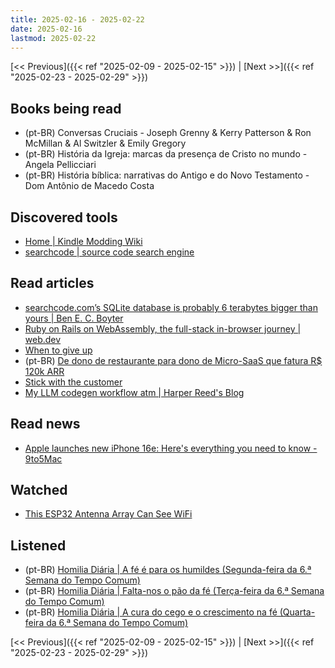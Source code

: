 ```yaml
---
title: 2025-02-16 - 2025-02-22
date: 2025-02-16
lastmod: 2025-02-22
---
```


[<< Previous]({{< ref "2025-02-09 - 2025-02-15" >}}) | [Next >>]({{< ref "2025-02-23 - 2025-02-29" >}})

## Books being read
- (pt-BR) Conversas Cruciais - Joseph Grenny & Kerry Patterson & Ron McMillan &
  Al Switzler & Emily Gregory
- (pt-BR) História da Igreja: marcas da presença de Cristo no mundo - Angela
  Pellicciari
- (pt-BR) História bíblica: narrativas do Antigo e do Novo Testamento - Dom
  Antônio de Macedo Costa

## Discovered tools
- [Home | Kindle Modding Wiki](https://kindlemodding.org)
- [searchcode | source code search engine](https://searchcode.com)

## Read articles
- [searchcode.com’s SQLite database is probably 6 terabytes bigger than yours | Ben E. C. Boyter](https://boyter.org/posts/searchcode-bigger-sqlite-than-you)
- [Ruby on Rails on WebAssembly, the full-stack in-browser journey | web.dev](https://web.dev/blog/ruby-on-rails-on-webassembly)
- [When to give up](https://world.hey.com/dhh/when-to-give-up-1dd951f9)
- (pt-BR) [De dono de restaurante para dono de Micro-SaaS que fatura R$ 120k ARR](https://microsaas.substack.com/p/de-dono-de-restaurante-para-dono)
- [Stick with the customer](https://world.hey.com/dhh/stick-with-the-customer-4942402f)
- [My LLM codegen workflow atm | Harper Reed's Blog](https://harper.blog/2025/02/16/my-llm-codegen-workflow-atm)

## Read news
- [Apple launches new iPhone 16e: Here's everything you need to know - 9to5Mac](https://9to5mac.com/2025/02/19/apple-unveils-new-iphone-16e-heres-everything-you-need-to-know)

## Watched
- [This ESP32 Antenna Array Can See WiFi](https://www.youtube.com/watch?v=sXwDrcd1t-E)

## Listened
- (pt-BR) [Homilia Diária | A fé é para os humildes (Segunda-feira da 6.ª Semana do Tempo Comum)](https://www.youtube.com/watch?v=u14yheOurGU)
- (pt-BR) [Homilia Diária | Falta-nos o pão da fé (Terça-feira da 6.ª Semana do Tempo Comum)](https://www.youtube.com/watch?v=yadKOIIT07k)
- (pt-BR) [Homilia Diária | A cura do cego e o crescimento na fé (Quarta-feira da 6.ª Semana do Tempo Comum)](https://www.youtube.com/watch?v=2h9K3-zg5e0)

[<< Previous]({{< ref "2025-02-09 - 2025-02-15" >}}) | [Next >>]({{< ref "2025-02-23 - 2025-02-29" >}})
